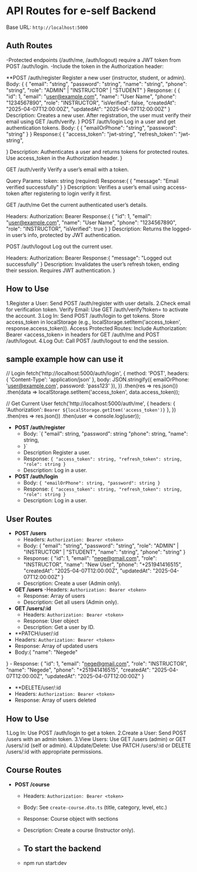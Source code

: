 # API Routes for e-self Backend

Base URL: `http://localhost:5000`

## Auth Routes
-Protected endpoints (/auth/me, /auth/logout) require a JWT token from POST /auth/login.
-Include the token in the Authorization header:

 **POST /auth/register
Register a new user (instructor, student, or admin).
 Body: {
    {
  "email": "string",
  "password": "string",
  "name": "string",
  "phone": "string",
  "role": "ADMIN" | "INSTRUCTOR" | "STUDENT"
}
Response: {
    {
  "id": 1,
  "email": "user@example.com",
  "name": "User Name",
  "phone": "1234567890",
  "role": "INSTRUCTOR",
  "isVerified": false,
  "createdAt": "2025-04-07T12:00:00Z",
  "updatedAt": "2025-04-07T12:00:00Z"
}
Description: Creates a new user. After registration, the user must verify their email using GET /auth/verify.
}
POST /auth/login
Log in a user and get authentication tokens.
Body: {
    {
  "emailOrPhone": "string",
  "password": "string"
}
}
Response:{
    {
  "access_token": "jwt-string",
  "refresh_token": "jwt-string",
  
}
Description: Authenticates a user and returns tokens for protected routes. Use access_token in the Authorization header.
}

GET /auth/verify
Verify a user’s email with a token.

Query Params:
token: string (required)
Response:{
    {
  "message": "Email verified successfully"
}
}
Description: Verifies a user’s email using access-token after registering to login verify it first.

GET /auth/me
Get the current authenticated user’s details.

Headers: Authorization: Bearer <token>
Response:{
    {
  "id": 1,
  "email": "user@example.com",
  "name": "User Name",
  "phone": "1234567890",
  "role": "INSTRUCTOR",
  "isVerified": true
}
}
Description: Returns the logged-in user’s info, protected by JWT authentication.

POST /auth/logout
Log out the current user.

Headers: Authorization: Bearer <token>
Response:{
  "message": "Logged out successfully"
}
Description: Invalidates the user’s refresh token, ending their session. Requires JWT authentication.
 }

## How to Use
1.Register a User:
Send POST /auth/register with user details.
2.Check email for verification token.
Verify Email:
Use GET /auth/verify?token=<token> to activate the account.
3.Log In:
Send POST /auth/login to get tokens.
Store access_token in localStorage (e.g., localStorage.setItem('access_token', response.access_token)).
Access Protected Routes:
Include Authorization: Bearer <access_token> in headers for GET /auth/me and POST /auth/logout.
4.Log Out:
Call POST /auth/logout to end the session.
## sample example how can use it 
// Login
fetch('http://localhost:5000/auth/login', {
  method: 'POST',
  headers: { 'Content-Type': 'application/json' },
  body: JSON.stringify({ emailOrPhone: 'user@example.com', password: 'pass123' }),
})
  .then(res => res.json())
  .then(data => localStorage.setItem('access_token', data.access_token));

// Get Current User
fetch('http://localhost:5000/auth/me', {
  headers: { 'Authorization': `Bearer ${localStorage.getItem('access_token')}` },
})
  .then(res => res.json())
  .then(user => console.log(user));




- **POST /auth/register**
  - Body: `{ "email": string, "password": string 
   "phone": string,
   "name": string,
  - }`
  - Description Register a user.
  - Response: `{ "access_token": string, "refresh_token": string, "role": string }`
  - Description: Log in a user.
- **POST /auth/login**
  - Body: `{ "emailOrPhone": string, "password": string }`
  - Response: `{ "access_token": string, "refresh_token": string, "role": string }`
  - Description: Log in a user.

## User Routes
- **POST /users**
  - Headers: `Authorization: Bearer <token>`
  - Body: {
  "email": "string",
  "password": "string",
  "role": "ADMIN" | "INSTRUCTOR" | "STUDENT",
  "name": "string",
  "phone": "string"
}
  - Response: {
  "id": 1,
  "email": "nege@gmail.com",
  "role": "INSTRUCTOR",
  "name": "New User",
  "phone": "+251941416515",
  "createdAt": "2025-04-07T12:00:00Z",
  "updatedAt": "2025-04-07T12:00:00Z"
}
  - Description: Create a user (Admin only).
- **GET /users**
  -Headers: `Authorization: Bearer <token>`
  - Response: Array of users 
  - Description: Get all users (Admin only).
- **GET /users/:id**
  - Headers: `Authorization: Bearer <token>`
  - Response: User object
  - Description: Get a user by ID.
- **PATCH/user/:id
 - Headers: `Authorization: Bearer <token>`
  - Response: Array of updated users
  - Body:{
  "name": "Negede"
  
   }
     - Response: {
  "id": 1,
  "email": "nege@gmail.com",
  "role": "INSTRUCTOR",
  "name": "Negede",
  "phone": "+251941416515",
  "createdAt": "2025-04-07T12:00:00Z",
  "updatedAt": "2025-04-07T12:00:00Z"
}
- **DELETE/user/:id
 - Headers: `Authorization: Bearer <token>`
  - Response: Array of  users deleted
## How to Use
1.Log In:
Use POST /auth/login to get a token.
2.Create a User:
Send POST /users with an admin token.
3.View Users:
Use GET /users (admin) or GET /users/:id (self or admin).
4.Update/Delete:
Use PATCH /users/:id or DELETE /users/:id with appropriate permissions.


## Course Routes
- **POST /course**
  - Headers: `Authorization: Bearer <token>`
  - Body: See `create-course.dto.ts` (title, category, level, etc.)
  - Response: Course object with sections
  - Description: Create a course (Instructor only).




  -  ## To start the backend 
  - npm run start:dev